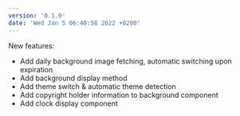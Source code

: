 ```yaml
---
version: '0.1.0'
date: 'Wed Jan 5 06:40:58 2022 +0200'
---
```


New features:

 - Add daily background image fetching, automatic switching upon expiration
 - Add background display method
 - Add theme switch & automatic theme detection
 - Add copyright holder information to background component
 - Add clock display component